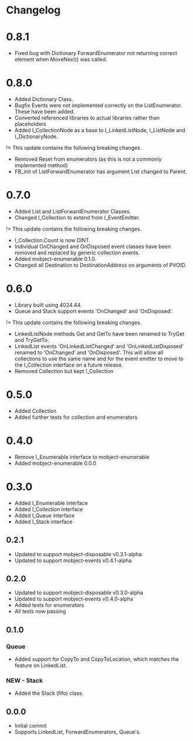 # Changelog

# 0.8.1 

- Fixed bug with Dictionary ForwardEnumerator not returning correct element when MoveNext() was called.

# 0.8.0

- Added Dictionary Class.
- Bugfix Events were not implemented correctly on the ListEnumerator. These have been added.
- Converted referenced libraries to actual libraries rather than placeholders
- Added I_CollectionNode as a base to I_LinkedListNode, I_ListNode and I_DictionaryNode.

!> This update contains the following breaking changes.

- Removed Reset from enumerators (as this is not a commonly implemented method)
- FB_init of ListForwardEnumerator has argument List changed to Parent.

# 0.7.0

- Added List and ListForwardEnumerator Classes.
- Changed I_Collection to extend from I_EventEmitter.

!> This update contains the following breaking changes.

- I_Collection.Count is now DINT.
- Individual OnChanged and OnDisposed event classes have been removed and replaced by generic collection events.
- Added mobject-enumerable 0.1.0.
- Changed all Destination to DestinationAddress on arguments of PVOID.

# 0.6.0

- Library built using 4024.44.
- Queue and Stack support events 'OnChanged' and 'OnDisposed'.

!> This update contains the following breaking changes.

- LinkedListNode methods Get and GetTo have been renamed to TryGet and TryGetTo.
- LinkedList events 'OnLinkedListChanged' and 'OnLinkedListDisposed' renamed to 'OnChanged' and 'OnDisposed'. This will allow all collections to use the same name and for the event emitter to move to the I_Collection interface on a future release.
- Removed Collection but kept I_Collection

# 0.5.0

- Added Collection
- Added further tests for collection and enumerators

# 0.4.0

- Remove I_Enumerable interface to mobject-enumerable
- Added mobject-enumerable 0.0.0

# 0.3.0

- Added I_Enumerable interface
- Added I_Collection interface
- Added I_Queue interface
- Added I_Stack interface

## 0.2.1

- Updated to support mobject-disposable v0.3.1-alpha
- Updated to support mobject-events v0.4.1-alpha

## 0.2.0

- Updated to support mobject-disposable v0.3.0-alpha
- Updated to support mobject-events v0.4.0-alpha
- Added tests for enumerators
- All tests now passing

## 0.1.0

### Queue

- Added support for CopyTo and CopyToLocation, which matches the feature on LinkedList.

### NEW - Stack

- Added the Stack (fifo) class.

## 0.0.0

- Initial commit
- Supports LinkedList, ForwardEnumerators, Queue's.
